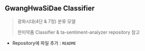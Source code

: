 ## GwangHwaSiDae Classifier

> 광화시대(4단 & 7정) 분류 모델
>
> 한미약품 Classifier & ta-sentiment-analyzer repository 참고

- Repository에 파일 추가 : `README` 
